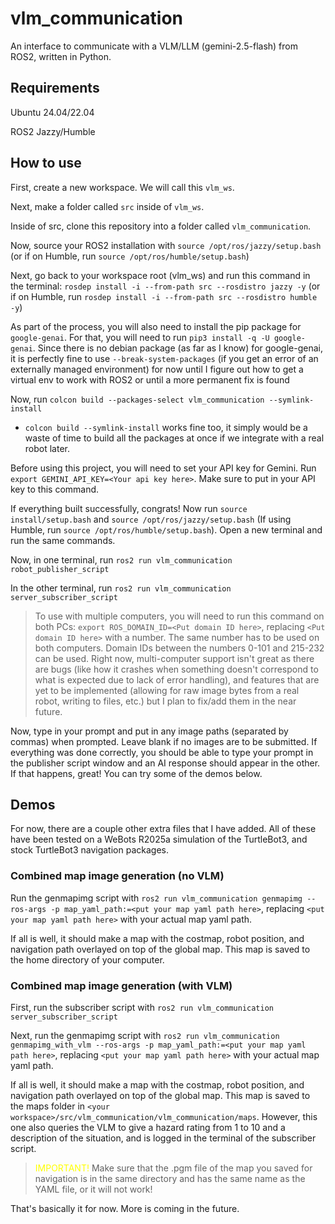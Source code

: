 # vlm_communication
An interface to communicate with a VLM/LLM (gemini-2.5-flash) from ROS2, written in Python.

## Requirements
Ubuntu 24.04/22.04

ROS2 Jazzy/Humble

## How to use
First, create a new workspace. We will call this `vlm_ws`.

Next, make a folder called `src` inside of `vlm_ws`.

Inside of src, clone this repository into a folder called `vlm_communication`.

Now, source your ROS2 installation with `source /opt/ros/jazzy/setup.bash` (or if on Humble, run `source /opt/ros/humble/setup.bash`)

Next, go back to your workspace root (vlm_ws) and run this command in the terminal: 
`rosdep install -i --from-path src --rosdistro jazzy -y` (or if on Humble, run `rosdep install -i --from-path src --rosdistro humble -y`)

As part of the process, you will also need to install the pip package for `google-genai`. For that, you will need to run `pip3 install -q -U google-genai`. Since there is no debian package (as far as I know) for google-genai, it is perfectly fine to use `--break-system-packages` (if you get an error of an externally managed environment) for now until I figure out how to get a virtual env to work with ROS2 or until a more permanent fix is found

Now, run `colcon build --packages-select vlm_communication --symlink-install`
- `colcon build --symlink-install` works fine too, it simply would be a waste of time to build all the packages at once if we integrate with a real robot later.

Before using this project, you will need to set your API key for Gemini. Run `export GEMINI_API_KEY=<Your api key here>`. Make sure to put in your API key to this command.

If everything built successfully, congrats! Now run 
`source install/setup.bash` and  `source /opt/ros/jazzy/setup.bash` (If using Humble, run `source /opt/ros/humble/setup.bash`). Open a new terminal and run the same commands.

Now, in one terminal, run 
`ros2 run vlm_communication robot_publisher_script`

In the other terminal, run 
`ros2 run vlm_communication server_subscriber_script`


> To use with multiple computers, you will need to run this command on both PCs: `export ROS_DOMAIN_ID=<Put domain ID here>`, replacing `<Put domain ID here>` with a number. The same number has to be used on both computers. Domain IDs between the numbers 0-101 and 215-232 can be used. Right now, multi-computer support isn't great as there are bugs (like how it crashes when something doesn't correspond to what is expected due to lack of error handling), and features that are yet to be implemented (allowing for raw image bytes from a real robot, writing to files, etc.) but I plan to fix/add them in the near future.

Now, type in your prompt and put in any image paths (separated by commas) when prompted. Leave blank if no images are to be submitted. If everything was done correctly, you should be able to type your prompt in the publisher script window and an AI response should appear in the other. If that happens, great! You can try some of the demos below.

## Demos
For now, there are a couple other extra files that I have added. All of these have been tested on a WeBots R2025a simulation of the TurtleBot3, and stock TurtleBot3 navigation packages.
### Combined map image generation (no VLM)
Run the genmapimg script with `ros2 run vlm_communication genmapimg --ros-args -p map_yaml_path:=<put your map yaml path here>`, replacing `<put your map yaml path here>` with your actual map yaml path.

If all is well, it should make a map with the costmap, robot position, and navigation path overlayed on top of the global map. This map is saved to the home directory of your computer.
### Combined map image generation (with VLM)
First, run the subscriber script with `ros2 run vlm_communication server_subscriber_script`

Next, run the genmapimg script with `ros2 run vlm_communication genmapimg_with_vlm --ros-args -p map_yaml_path:=<put your map yaml path here>`, replacing `<put your map yaml path here>` with your actual map yaml path.

If all is well, it should make a map with the costmap, robot position, and navigation path overlayed on top of the global map. This map is saved to the maps folder in `<your workspace>/src/vlm_communication/vlm_communication/maps`. However, this one also queries the VLM to give a hazard rating from 1 to 10 and a description of the situation, and is logged in the terminal of the subscriber script.

> <span style="color:yellow;">IMPORTANT!</span> Make sure that the .pgm file of the map you saved for navigation is in the same directory and has the same name as the YAML file, or it will not work!



That's basically it for now. More is coming in the future.
